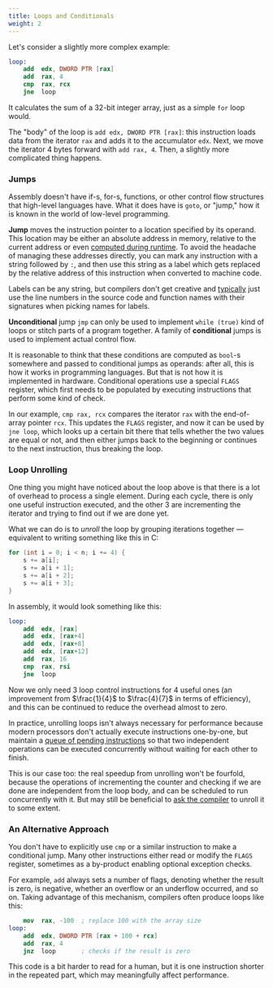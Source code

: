 ```yaml
---
title: Loops and Conditionals
weight: 2
---
```


Let's consider a slightly more complex example:

```nasm
loop:
    add  edx, DWORD PTR [rax]
    add  rax, 4
    cmp  rax, rcx
    jne  loop
```

It calculates the sum of a 32-bit integer array, just as a simple `for` loop would.

The "body" of the loop is `add edx, DWORD PTR [rax]`: this instruction loads data from the iterator `rax` and adds it to the accumulator `edx`. Next, we move the iterator 4 bytes forward with `add rax, 4`. Then, a slightly more complicated thing happens.

### Jumps

Assembly doesn't have if-s, for-s, functions, or other control flow structures that high-level languages have. What it does have is `goto`, or "jump," how it is known in the world of low-level programming.

**Jump** moves the instruction pointer to a location specified by its operand. This location may be either an absolute address in memory, relative to the current address or even [computed during runtime](../indirect). To avoid the headache of managing these addresses directly, you can mark any instruction with a string followed by `:`, and then use this string as a label which gets replaced by the relative address of this instruction when converted to machine code.

Labels can be any string, but compilers don't get creative and [typically](https://godbolt.org/z/T45x8GKa5) just use the line numbers in the source code and function names with their signatures when picking names for labels.

**Unconditional** jump `jmp` can only be used to implement `while (true)` kind of loops or stitch parts of a program together. A family of **conditional** jumps is used to implement actual control flow.

It is reasonable to think that these conditions are computed as `bool`-s somewhere and passed to conditional jumps as operands: after all, this is how it works in programming languages. But that is not how it is implemented in hardware. Conditional operations use a special `FLAGS` register, which first needs to be populated by executing instructions that perform some kind of check.

In our example, `cmp rax, rcx` compares the iterator `rax` with the end-of-array pointer `rcx`. This updates the `FLAGS` register, and now it can be used by `jne loop`, which looks up a certain bit there that tells whether the two values are equal or not, and then either jumps back to the beginning or continues to the next instruction, thus breaking the loop.

### Loop Unrolling

One thing you might have noticed about the loop above is that there is a lot of overhead to process a single element. During each cycle, there is only one useful instruction executed, and the other 3 are incrementing the iterator and trying to find out if we are done yet.

What we can do is to *unroll* the loop by grouping iterations together — equivalent to writing something like this in C:

```c++
for (int i = 0; i < n; i += 4) {
    s += a[i];
    s += a[i + 1];
    s += a[i + 2];
    s += a[i + 3];
}
```

In assembly, it would look something like this:

```nasm
loop:
    add  edx, [rax]
    add  edx, [rax+4]
    add  edx, [rax+8]
    add  edx, [rax+12]
    add  rax, 16
    cmp  rax, rsi
    jne  loop
```

Now we only need 3 loop control instructions for 4 useful ones (an improvement from $\frac{1}{4}$ to $\frac{4}{7}$ in terms of efficiency), and this can be continued to reduce the overhead almost to zero.

In practice, unrolling loops isn't always necessary for performance because modern processors don't actually execute instructions one-by-one, but maintain a [queue of pending instructions](/hpc/pipelining) so that two independent operations can be executed concurrently without waiting for each other to finish.

This is our case too: the real speedup from unrolling won't be fourfold, because the operations of incrementing the counter and checking if we are done are independent from the loop body, and can be scheduled to run concurrently with it. But may still be beneficial to [ask the compiler](/hpc/compilation/situational) to unroll it to some extent.

### An Alternative Approach

You don't have to explicitly use `cmp` or a similar instruction to make a conditional jump. Many other instructions either read or modify the `FLAGS` register, sometimes as a by-product enabling optional exception checks.

For example, `add` always sets a number of flags, denoting whether the result is zero, is negative, whether an overflow or an underflow occurred, and so on. Taking advantage of this mechanism, compilers often produce loops like this:

```nasm
    mov  rax, -100  ; replace 100 with the array size
loop:
    add  edx, DWORD PTR [rax + 100 + rcx]
    add  rax, 4
    jnz  loop       ; checks if the result is zero
```

This code is a bit harder to read for a human, but it is one instruction shorter in the repeated part, which may meaningfully affect performance.

<!--

### A More Complex Example

Let's do a more complicated example.

```c++
int collatz(int n) {
    int cnt = 0;
    while (n != 1) {
        cnt++;
        if (n & 2 == 1)
            n = 3 * n + 1;
        else
            n = n / 2;
    }
    return cnt;
}
```

It is a notoriously difficult math problem that seems ridiculously simple.

Make use of [lea instruction](../assembly).

E.g., if you want to make a computational experiment [Collatz conjecture](https://en.wikipedia.org/wiki/Collatz_conjecture), you may use `lea rax, [rax + rax * 2 + 1]`, and then try to `sar` it.

Another way is to check add.

Eliminating branching. Or at least making it easier for the compiler to predict which instructions are going to be executed next.

tzcnt

cmov

Need to somehow link it to branchless programming and layout article. We now have 3 places introducing the concept.

Many other operations set something in the `FLAGS` register. For example, add often. It is useful to, and then decrement or increment it to save on instruction. Like a while loop:

```
while (n--) {
    // ...
}
```

There is an important "conditional move" operation.

-->
